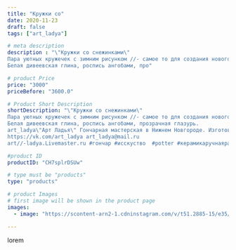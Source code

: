 ```yaml
---
title: "Кружки со"
date: 2020-11-23
draft: false
tags: ["art_ladya"]

# meta description
description : "\"Кружки со снежинками\" 
Пара уютных кружечек с зимним рисунком //- самое то для создания новогоднего настроения.
Белая дивеевская глина, роспись ангобами, про"

# product Price
price: "3000"
priceBefore: "3600.0"

# Product Short Description
shortDescription: "\"Кружки со снежинками\" 
Пара уютных кружечек с зимним рисунком //- самое то для создания новогоднего настроения.
Белая дивеевская глина, роспись ангобами, прозрачная глазурь.
art_ladya\"Арт Ладья\" Гончарная мастерская в Нижнем Новгороде. Изготовление керамики и мастер//-классы по обучению. 
https://vk.com/art_ladya art_ladya@mail.ru 
art//-ladya.Livemaster.ru #гончар #исскуство  #potter #керамикаручнаяработа #керамиканазаказ #handmade #керамика #гончарнаяпосуда #dishes #decor #ceramicar#mug #claygoods #tankard #earthenware #ceramic #design #кружка #magic #restaurant #ceramicart #clay #авторскаякерамика #новогодниеподарки #новыйгод #артладья #сhristmas #подарок  #зима #рождество"

#product ID
productID: "CH7splrDSUw"

# type must be "products"
type: "products"

# product Images
# first image will be shown in the product page
images:
  - image: "https://scontent-arn2-1.cdninstagram.com/v/t51.2885-15/e35/126782727_656229771741686_5143001179090310202_n.jpg?se=7&tp=1&_nc_ht=scontent-arn2-1.cdninstagram.com&_nc_cat=102&_nc_ohc=yJCiOecJD00AX-hxb5V&ccb=7-4&oh=d325f404bf878dc8e595d4122d52f7af&oe=6082CA65&_nc_sid=86f79a&ig_cache_key=MjQ0ODc0NzE5NDQwMTc2MDU2MA%3D%3D.2-ccb7-4"

---
```

lorem
